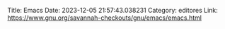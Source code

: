 Title: Emacs
Date: 2023-12-05 21:57:43.038231
Category: editores
Link: https://www.gnu.org/savannah-checkouts/gnu/emacs/emacs.html
